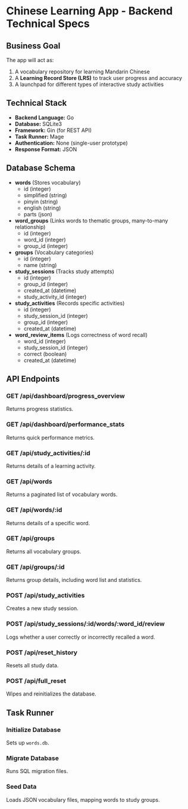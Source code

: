 # Chinese Learning App - Backend Technical Specs

## Business Goal
The app will act as:
1. A vocabulary repository for learning Mandarin Chinese
2. A **Learning Record Store (LRS)** to track user progress and accuracy
3. A launchpad for different types of interactive study activities

## Technical Stack
- **Backend Language:** Go
- **Database:** SQLite3
- **Framework:** Gin (for REST API)
- **Task Runner:** Mage
- **Authentication:** None (single-user prototype)
- **Response Format:** JSON

## Database Schema
- **words** (Stores vocabulary)
  - id (integer)
  - simplified (string)
  - pinyin (string)
  - english (string)
  - parts (json)
- **word_groups** (Links words to thematic groups, many-to-many relationship)
  - id (integer)
  - word_id (integer)
  - group_id (integer)
- **groups** (Vocabulary categories)
  - id (integer)
  - name (string)
- **study_sessions** (Tracks study attempts)
  - id (integer)
  - group_id (integer)
  - created_at (datetime)
  - study_activity_id (integer)
- **study_activities** (Records specific activities)
  - id (integer)
  - study_session_id (integer)
  - group_id (integer)
  - created_at (datetime)
- **word_review_items** (Logs correctness of word recall)
  - word_id (integer)
  - study_session_id (integer)
  - correct (boolean)
  - created_at (datetime)

## API Endpoints

### GET /api/dashboard/progress_overview
Returns progress statistics.

### GET /api/dashboard/performance_stats
Returns quick performance metrics.

### GET /api/study_activities/:id
Returns details of a learning activity.

### GET /api/words
Returns a paginated list of vocabulary words.

### GET /api/words/:id
Returns details of a specific word.

### GET /api/groups
Returns all vocabulary groups.

### GET /api/groups/:id
Returns group details, including word list and statistics.

### POST /api/study_activities
Creates a new study session.

### POST /api/study_sessions/:id/words/:word_id/review
Logs whether a user correctly or incorrectly recalled a word.

### POST /api/reset_history
Resets all study data.

### POST /api/full_reset
Wipes and reinitializes the database.

## Task Runner
### Initialize Database
Sets up `words.db`.

### Migrate Database
Runs SQL migration files.

### Seed Data
Loads JSON vocabulary files, mapping words to study groups.
